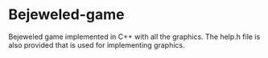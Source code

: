 # Bejeweled-game
Bejeweled game implemented in C++ with all the graphics. The help.h file is also provided that is used for implementing graphics.
